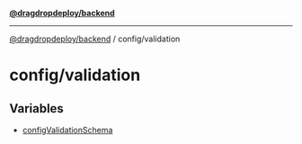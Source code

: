 [**@dragdropdeploy/backend**](../../README.md)

***

[@dragdropdeploy/backend](../../README.md) / config/validation

# config/validation

## Variables

- [configValidationSchema](variables/configValidationSchema.md)
